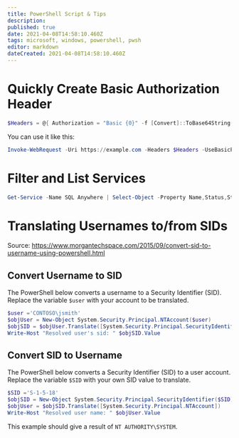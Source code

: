 ```yaml
---
title: PowerShell Script & Tips
description: 
published: true
date: 2021-04-08T14:58:10.460Z
tags: microsoft, windows, powershell, pwsh
editor: markdown
dateCreated: 2021-04-08T14:58:10.460Z
---
```


# Quickly Create Basic Authorization Header

```powershell
$Headers = @{ Authorization = "Basic {0}" -f [Convert]::ToBase64String([Text.Encoding]::ASCII.GetBytes(("USERNAME:PASSWORD"))) }
```

You can use it like this:

```powershell
Invoke-WebRequest -Uri https://example.com -Headers $Headers -UseBasicParsing
```

# Filter and List Services

```powershell
Get-Service -Name SQL Anywhere | Select-Object -Property Name,Status,StartType | Where-Object {$_.StartType -eq "Automatic"} | Format -Table -auto
```

# Translating Usernames to/from SIDs

Source: https://www.morgantechspace.com/2015/09/convert-sid-to-username-using-powershell.html

## Convert Username to SID

The PowerShell below converts a username to a Security Identifier (SID). Replace the variable `$user` with your account to be translated.

```powershell
$user ='CONTOSO\jsmith'
$objUser = New-Object System.Security.Principal.NTAccount($user)
$objSID = $objUser.Translate([System.Security.Principal.SecurityIdentifier])
Write-Host "Resolved user's sid: " $objSID.Value
```

## Convert SID to Username

The PowerShell below converts a Security Identifier (SID) to a user account. Replace the variable `$SID` with your own SID value to translate.

```powershell
$SID ='S-1-5-18'
$objSID = New-Object System.Security.Principal.SecurityIdentifier($SID)
$objUser = $objSID.Translate([System.Security.Principal.NTAccount])
Write-Host "Resolved user name: " $objUser.Value
```

This example should give a result of `NT AUTHORITY\SYSTEM`. 